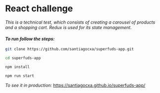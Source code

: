 # React challenge

*This is a technical test, which consists of creating a carousel of products and a shopping cart. 
Redux is used for its state management.*

####  *To run follow the steps:*


```sh
git clone https://github.com/santiagocxa/superfuds-app.git

cd superfuds-app

npm install

npm run start

```

*To see it in production:*  https://santiagocxa.github.io/superfuds-app/